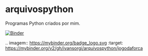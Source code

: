 # arquivospython
Programas Python criados por mim.

[![Binder](https://mybinder.org/badge_logo.svg)](https://mybinder.org/v2/gh/ivansorgi/arquivospython/jogodaforca)

.. imagem:: https://mybinder.org/badge_logo.svg
 :target: https://mybinder.org/v2/gh/ivansorgi/arquivospython/jogodaforca
